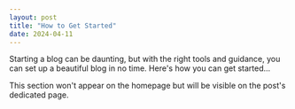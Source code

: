 ```yaml
---
layout: post
title: "How to Get Started"
date: 2024-04-11
---
```

Starting a blog can be daunting, but with the right tools and guidance, you can set up a beautiful blog in no time. Here's how you can get started...
<!--more-->

This section won't appear on the homepage but will be visible on the post's dedicated page.
